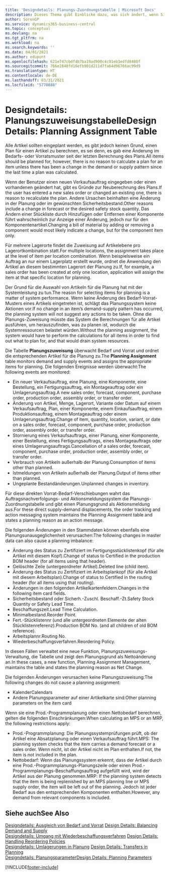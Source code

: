 ```yaml
---
title: 'Designdetails: Planungs-Zuordnungstabelle | Microsoft Docs'
description: Dieses Thema gibt Einblicke dazu, was sich ändert, wenn Sie einen Artikel für die Planung ändern.
author: SorenGP
ms.service: dynamics365-business-central
ms.topic: conceptual
ms.devlang: na
ms.tgt_pltfrm: na
ms.workload: na
ms.search.keywords: ''
ms.date: 04/01/2021
ms.author: edupont
ms.openlocfilehash: 621e747cbdf4b7ba19ad900c4c91eb3edfd8480f
ms.sourcegitcommit: 766e2840fd16efb901d211d7fa64d96766ac99d9
ms.translationtype: HT
ms.contentlocale: de-DE
ms.lasthandoff: 03/31/2021
ms.locfileid: "5770888"
---
```

# <a name="design-details-planning-assignment-table"></a><span data-ttu-id="2df4f-103">Designdetails: Planungszuweisungstabelle</span><span class="sxs-lookup"><span data-stu-id="2df4f-103">Design Details: Planning Assignment Table</span></span>
<span data-ttu-id="2df4f-104">Alle Artikel sollten eingeplant werden, es gibt jedoch keinen Grund, einen Plan für einen Artikel zu berechnen, es sei denn, es gab eine Änderung im Bedarfs- oder Vorratsmuster seit der letzten Berechnung des Plans.</span><span class="sxs-lookup"><span data-stu-id="2df4f-104">All items should be planned for, however, there is no reason to calculate a plan for an item unless there has been a change in the demand or supply pattern since the last time a plan was calculated.</span></span>  

<span data-ttu-id="2df4f-105">Wenn der Benutzer einen neuen Verkaufsauftrag eingegeben oder einen vorhandenen geändert hat, gibt es Gründe zur Neuberechnung des Plans.</span><span class="sxs-lookup"><span data-stu-id="2df4f-105">If the user has entered a new sales order or changed an existing one, there is reason to recalculate the plan.</span></span> <span data-ttu-id="2df4f-106">Andere Ursachen beinhalten eine Änderung in der Planung oder im gewünschten Sicherheitsbestand.</span><span class="sxs-lookup"><span data-stu-id="2df4f-106">Other reasons include a change in forecast or the desired safety stock quantity.</span></span> <span data-ttu-id="2df4f-107">Das Ändern einer Stückliste durch Hinzufügen oder Entfernen einer Komponente führt wahrscheinlich zur Anzeige einer Änderung, jedoch nur für den Komponentenartikel.</span><span class="sxs-lookup"><span data-stu-id="2df4f-107">Changing a bill of material by adding or removing a component would most likely indicate a change, but for the component item only.</span></span>  

<span data-ttu-id="2df4f-108">Für mehrere Lagerorte findet die Zuweisung auf Artikelebene pro Lagerortkombination statt.</span><span class="sxs-lookup"><span data-stu-id="2df4f-108">For multiple locations, the assignment takes place at the level of item per location combination.</span></span> <span data-ttu-id="2df4f-109">Wenn beispielsweise ein Auftrag an nur einem Lagerplatz erstellt wurde, ordnet die Anwendung den Artikel an diesem bestimmten Lagerort der Planung zu.</span><span class="sxs-lookup"><span data-stu-id="2df4f-109">If, for example, a sales order has been created at only one location, application will assign the item at that specific location for planning.</span></span>  

<span data-ttu-id="2df4f-110">Der Grund für die Auswahl von Artikeln für die Planung hat mit der Systemleistung zu tun.</span><span class="sxs-lookup"><span data-stu-id="2df4f-110">The reason for selecting items for planning is a matter of system performance.</span></span> <span data-ttu-id="2df4f-111">Wenn keine Änderung des Bedarf-Vorrat-Musters eines Artikels eingetreten ist, schlägt das Planungssystem keine Aktionen vor.</span><span class="sxs-lookup"><span data-stu-id="2df4f-111">If no change in an item’s demand-supply pattern has occurred, the planning system will not suggest any actions to be taken.</span></span> <span data-ttu-id="2df4f-112">Ohne die Planungs-Zuweisung müsste das System die Berechnungen für alle Artikel ausführen, um herauszufinden, was zu planen ist, wodurch die Systemressourcen belastet würden.</span><span class="sxs-lookup"><span data-stu-id="2df4f-112">Without the planning assignment, the system would have to perform the calculations for all items in order to find out what to plan for, and that would drain system resources.</span></span>  

<span data-ttu-id="2df4f-113">Die Tabelle **Planungszuweisung** überwacht Bedarf und Vorrat und ordnet die entsprechenden Artikel für die Planung zu.</span><span class="sxs-lookup"><span data-stu-id="2df4f-113">The **Planning Assignment** table monitors demand and supply events and assigns the appropriate items for planning.</span></span> <span data-ttu-id="2df4f-114">Die folgenden Ereignisse werden überwacht:</span><span class="sxs-lookup"><span data-stu-id="2df4f-114">The following events are monitored:</span></span>  

* <span data-ttu-id="2df4f-115">Ein neuer Verkaufsauftrag, eine Planung, eine Komponente, eine Bestellung, ein Fertigungsauftrag, ein Montageauftrag oder ein Umlagerungsauftrag.</span><span class="sxs-lookup"><span data-stu-id="2df4f-115">A new sales order, forecast, component, purchase order, production order, assembly order, or transfer order.</span></span>  
* <span data-ttu-id="2df4f-116">Änderung von Artikel, Menge, Lagerort, Variante oder Datum auf einem Verkaufsauftrag, Plan, einer Komponente, einem Einkaufsauftrag, einem Produktionsauftrag, einem Montageauftrag oder einem Umlagerungsauftrag.</span><span class="sxs-lookup"><span data-stu-id="2df4f-116">Change of item, quantity, location, variant, or date on a sales order, forecast, component, purchase order, production order, assembly order, or transfer order.</span></span>  
* <span data-ttu-id="2df4f-117">Stornierung eines Verkaufsauftrags, einer Planung, einer Komponente, einer Bestellung, eines Fertigungsauftrags, eines Montageauftrags oder eines Umlagerungsauftrags.</span><span class="sxs-lookup"><span data-stu-id="2df4f-117">Cancellation of a sales order, forecast, component, purchase order, production order, assembly order, or transfer order.</span></span>  
* <span data-ttu-id="2df4f-118">Verbrauch von Artikeln außerhalb der Planung.</span><span class="sxs-lookup"><span data-stu-id="2df4f-118">Consumption of items other than planned.</span></span>  
* <span data-ttu-id="2df4f-119">Istmeldungen von Artikeln außerhalb der Planung.</span><span class="sxs-lookup"><span data-stu-id="2df4f-119">Output of items other than planned.</span></span>  
* <span data-ttu-id="2df4f-120">Ungeplante Bestandänderungen.</span><span class="sxs-lookup"><span data-stu-id="2df4f-120">Unplanned changes in inventory.</span></span>  

<span data-ttu-id="2df4f-121">Für diese direkten Vorrat-Bedarf-Verschiebungen wahrt das Auftragsnachverfolgungs- und Aktionsmeldungssystem die Planungs-Zuordnungstabelle und gibt einen Planungsgrund als Aktionsmeldung aus.</span><span class="sxs-lookup"><span data-stu-id="2df4f-121">For these direct supply-demand displacements, the order tracking and action messaging system maintains the Planning Assignment table and states a planning reason as an action message.</span></span>  

<span data-ttu-id="2df4f-122">Die folgenden Änderungen in den Stammdaten können ebenfalls eine Planungsunausgeglichenheit verursachen:</span><span class="sxs-lookup"><span data-stu-id="2df4f-122">The following changes in master data can also cause a planning imbalance:</span></span>  

* <span data-ttu-id="2df4f-123">Änderung des Status zu Zertifiziert im Fertigungsstücklistenkopf (für alle Artikel mit diesem Kopf).</span><span class="sxs-lookup"><span data-stu-id="2df4f-123">Change of status to Certified in the production BOM header (for all items using that header).</span></span>  
* <span data-ttu-id="2df4f-124">Gelöschte Zeile (untergeordneter Artikel).</span><span class="sxs-lookup"><span data-stu-id="2df4f-124">Deleted line (child item).</span></span>  
* <span data-ttu-id="2df4f-125">Änderung des Status zu Zertifiziert im Arbeitsplankopf (für alle Artikel mit diesem Arbeitsplan).</span><span class="sxs-lookup"><span data-stu-id="2df4f-125">Change of status to Certified in the routing header (for all items using that routing).</span></span>  
* <span data-ttu-id="2df4f-126">Änderungen in den folgenden Artikelkartenfeldern.</span><span class="sxs-lookup"><span data-stu-id="2df4f-126">Changes in the following item card fields.</span></span>  
* <span data-ttu-id="2df4f-127">Sicherheitsbestand oder Sicherh.-Zuschl. Beschaff.-Zt.</span><span class="sxs-lookup"><span data-stu-id="2df4f-127">Safety Stock Quantity or Safety Lead Time.</span></span>  
* <span data-ttu-id="2df4f-128">Beschaffungszeit.</span><span class="sxs-lookup"><span data-stu-id="2df4f-128">Lead Time Calculation.</span></span>  
* <span data-ttu-id="2df4f-129">Minimalbestand.</span><span class="sxs-lookup"><span data-stu-id="2df4f-129">Reorder Point.</span></span>  
* <span data-ttu-id="2df4f-130">Fert.-Stücklistennr (und alle untergeordneten Elemente der alten Stücklistenreferenz).</span><span class="sxs-lookup"><span data-stu-id="2df4f-130">Production BOM No. (and all children of old BOM reference).</span></span>  
* <span data-ttu-id="2df4f-131">Arbeitsplannr.</span><span class="sxs-lookup"><span data-stu-id="2df4f-131">Routing No.</span></span>  
* <span data-ttu-id="2df4f-132">Wiederbeschaffungsverfahren.</span><span class="sxs-lookup"><span data-stu-id="2df4f-132">Reordering Policy.</span></span>  

<span data-ttu-id="2df4f-133">In diesen Fällen verwaltet eine neue Funktion, Planungszuweisungs-Verwaltung, die Tabelle und zeigt den Planungsgrund als Nettoänderung an.</span><span class="sxs-lookup"><span data-stu-id="2df4f-133">In these cases, a new function, Planning Assignment Management, maintains the table and states the planning reason as Net Change.</span></span>  

<span data-ttu-id="2df4f-134">Die folgenden Änderungen verursachen keine Planungszuweisung:</span><span class="sxs-lookup"><span data-stu-id="2df4f-134">The following changes do not cause a planning assignment:</span></span>  

* <span data-ttu-id="2df4f-135">Kalender</span><span class="sxs-lookup"><span data-stu-id="2df4f-135">Calendars</span></span>  
* <span data-ttu-id="2df4f-136">Andere Planungsparameter auf einer Artikelkarte sind:</span><span class="sxs-lookup"><span data-stu-id="2df4f-136">Other planning parameters on the item card</span></span>  

<span data-ttu-id="2df4f-137">Wenn sie eine Prod.-Programmplanung oder einen Nettobedarf berechnen, gelten die folgenden Einschränkungen:</span><span class="sxs-lookup"><span data-stu-id="2df4f-137">When calculating an MPS or an MRP, the following restrictions apply:</span></span>  

* <span data-ttu-id="2df4f-138">Prod.-Programmplanung: Die Planungssystemprüfungen prüft, ob der Artikel eine Absatzplanung oder einen Verkaufsauftrag führt.</span><span class="sxs-lookup"><span data-stu-id="2df4f-138">MPS: The planning system checks that the item carries a demand forecast or a sales order.</span></span> <span data-ttu-id="2df4f-139">Wenn nicht, ist der Artikel nicht im Plan enthalten.</span><span class="sxs-lookup"><span data-stu-id="2df4f-139">If not, the item is not included in the plan.</span></span>  
* <span data-ttu-id="2df4f-140">Nettobedarf: Wenn das Planungssystem erkennt, dass der Artikel durch eine Prod.-Programmplanungs-Planungszeile oder einen Prod.-Programmplanungs-Beschaffungsauftrag aufgefüllt wird, wird der Artikel aus der Planung genommen.</span><span class="sxs-lookup"><span data-stu-id="2df4f-140">MRP: If the planning system detects that the item is being replenished by an MPS planning line or MPS supply order, the item will be left out of the planning.</span></span> <span data-ttu-id="2df4f-141">Jedoch ist jeder Bedarf aus den entsprechenden Komponenten enthalten.</span><span class="sxs-lookup"><span data-stu-id="2df4f-141">However, any demand from relevant components is included.</span></span>  

## <a name="see-also"></a><span data-ttu-id="2df4f-142">Siehe auch</span><span class="sxs-lookup"><span data-stu-id="2df4f-142">See Also</span></span>  
<span data-ttu-id="2df4f-143">[Designdetails: Ausgleich von Bedarf und Vorrat](design-details-balancing-demand-and-supply.md) </span><span class="sxs-lookup"><span data-stu-id="2df4f-143">[Design Details: Balancing Demand and Supply](design-details-balancing-demand-and-supply.md) </span></span>  
<span data-ttu-id="2df4f-144">[Designdetails: Umgang mit Wiederbeschaffungsverfahren](design-details-handling-reordering-policies.md) </span><span class="sxs-lookup"><span data-stu-id="2df4f-144">[Design Details: Handling Reordering Policies](design-details-handling-reordering-policies.md) </span></span>  
<span data-ttu-id="2df4f-145">[Designdetails: Umlagerungen in Planung](design-details-transfers-in-planning.md) </span><span class="sxs-lookup"><span data-stu-id="2df4f-145">[Design Details: Transfers in Planning](design-details-transfers-in-planning.md) </span></span>  
[<span data-ttu-id="2df4f-146">Designdetails: Planungsparameter</span><span class="sxs-lookup"><span data-stu-id="2df4f-146">Design Details: Planning Parameters</span></span>](design-details-planning-parameters.md)  


[!INCLUDE[footer-include](includes/footer-banner.md)]